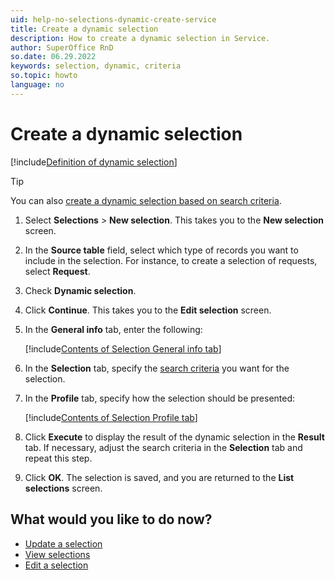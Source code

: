 ```yaml
---
uid: help-no-selections-dynamic-create-service
title: Create a dynamic selection
description: How to create a dynamic selection in Service.
author: SuperOffice RnD
so.date: 06.29.2022
keywords: selection, dynamic, criteria
so.topic: howto
language: no
---
```


# Create a dynamic selection

[!include[Definition of dynamic selection](../includes/def-dynamic-selection.md)]

> [!TIP]
> You can also [create a dynamic selection based on search criteria][1].

1. Select **Selections** > **New selection**. This takes you to the **New selection** screen.

2. In the **Source table** field, select which type of records you want to include in the selection. For instance, to create a selection of requests, select **Request**.

3. Check **Dynamic selection**.

4. Click **Continue**. This takes you to the **Edit selection** screen.

5. In the **General info** tab, enter the following:

    [!include[Contents of Selection General info tab](includes/selection-general-info.md)]

6. In the **Selection** tab, specify the [search criteria][2] you want for the selection.

7. In the **Profile** tab, specify how the selection should be presented:

    [!include[Contents of Selection Profile tab](includes/selection-profile-tab.md)]

8. Click **Execute** to display the result of the dynamic selection in the **Result** tab. If necessary, adjust the search criteria in the **Selection** tab and repeat this step.

9. Click **OK**. The selection is saved, and you are returned to the **List selections** screen.

## What would you like to do now?

* [Update a selection][3]
* [View selections][4]
* [Edit a selection][5]

<!-- Referenced links -->
[1]: create-from-search.md
[2]: ../../../learn/in-service/index.md
[3]: update.md
[4]: list.md
[5]: edit.md

<!-- Referenced images -->

